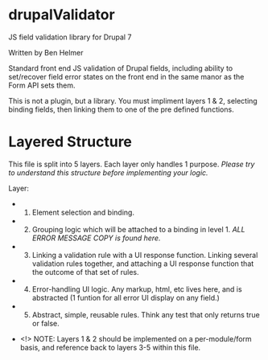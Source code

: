 # drupalValidator
JS field validation library for Drupal 7

Written by Ben Helmer

Standard front end JS validation of Drupal fields, including ability to set/recover field error states on the front end in the same manor as the Form API sets them.

This is not a plugin, but a library. You must impliment layers 1 & 2, selecting binding fields, then linking them to one of the pre defined functions.




# Layered Structure
This file is split into 5 layers. Each layer only handles 1 purpose.
*Please try to understand this structure before implementing your logic.*

Layer:
 * 1.  Element selection and binding.
 
 * 2.  Grouping logic which will be attached to a binding in level 1. *ALL ERROR MESSAGE COPY is found here.*
 
 * 3.  Linking a validation rule with a UI response function. Linking several validation rules together, and attaching a UI response function that the outcome of that set of rules.
 
 * 4.  Error-handling UI logic. Any markup, html, etc lives here, and is abstracted (1 funtion for all error UI display on any field.)
 
 * 5.  Abstract, simple, reusable rules. Think any test that only returns true or false.
 
 *  <!>  NOTE: Layers 1 & 2 should be implemented on a per-module/form basis, and reference back to layers 3-5 within this file.
